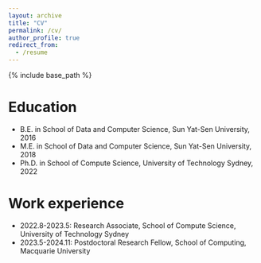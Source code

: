 ```yaml
---
layout: archive
title: "CV"
permalink: /cv/
author_profile: true
redirect_from:
  - /resume
---
```


{% include base_path %}

Education
======
* B.E. in School of Data and Computer Science, Sun Yat-Sen University, 2016
* M.E. in School of Data and Computer Science, Sun Yat-Sen University, 2018
* Ph.D. in School of Compute Science, University of Technology Sydney, 2022

Work experience
======
* 2022.8-2023.5: Research Associate, School of Compute Science, University of Technology Sydney
* 2023.5-2024.11: Postdoctoral Research Fellow, School of Computing, Macquarie University
  

